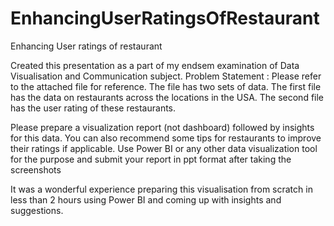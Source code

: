 # EnhancingUserRatingsOfRestaurant
Enhancing User ratings of restaurant


Created this presentation as a part of my endsem examination of Data Visualisation and Communication subject.
Problem Statement :
Please refer to the attached file for reference.
The file has two sets of data. The first file has the data on restaurants across the locations in the USA.
The second file has the user rating of these restaurants.

Please prepare a visualization report (not dashboard) followed by insights for this data. You can also recommend some tips for restaurants to improve their ratings if applicable.
Use Power BI or any other data visualization tool for the purpose and submit your report in ppt format after taking the screenshots

It was a wonderful experience preparing this visualisation from scratch in less than 2 hours using Power BI and coming up with insights and suggestions.
